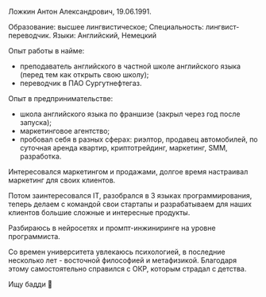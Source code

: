 Ложкин Антон Александрович, 19.06.1991.

Образование: высшее лингвистическое;
Специальность: лингвист-переводчик.
Языки: Английский, Немецкий

Опыт работы в найме:
- преподаватель английского в частной школе английского языка (перед тем как открыть свою школу);
- переводчик в ПАО Сургутнефтегаз.

Опыт в предпринимательстве:
- школа английского языка по франшизе (закрыл через год после запуска);
- маркетинговое агентство;
- пробовал себя в разных сферах: риэлтор, продавец автомобилей, по суточная аренда квартир, криптотрейдинг, маркетинг, SMM, разработка.

Интересовался маркетингом и продажами, долгое время настраивал маркетинг для своих клиентов.

Потом заинтересовался IT, разобрался в 3 языках программирования, теперь делаем с командой свои стартапы и разрабатываем для наших клиентов большие сложные и интересные продукты.

Разбираюсь в нейросетях и промпт-инжиниринге на уровне программиста.

Со времен университета увлекаюсь психологией, в последние несколько лет - восточной философией и метафизикой. Благодаря этому самостоятельно справился с ОКР, которым страдал с детства.

Ищу бадди 🫶